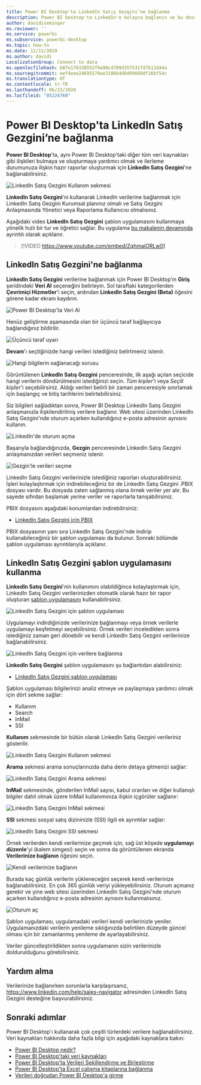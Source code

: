 ```yaml
---
title: Power BI Desktop'ta LinkedIn Satış Gezgini’ne bağlanma
description: Power BI Desktop'ta LinkedIn'e kolayca bağlanın ve bu dosyaları kullanın
author: davidiseminger
ms.reviewer: ''
ms.service: powerbi
ms.subservice: powerbi-desktop
ms.topic: how-to
ms.date: 11/11/2019
ms.author: davidi
LocalizationGroup: Connect to data
ms.openlocfilehash: b87e176338552f0a90c4789d35f531fd7b12d44a
ms.sourcegitcommit: eef4eee24695570ae3186b4d8d99660df16bf54c
ms.translationtype: HT
ms.contentlocale: tr-TR
ms.lasthandoff: 06/23/2020
ms.locfileid: "85224760"
---
```

# <a name="connect-to-linkedin-sales-navigator-in-power-bi-desktop"></a>Power BI Desktop'ta LinkedIn Satış Gezgini’ne bağlanma

**Power BI Desktop**'ta, aynı Power BI Desktop'taki diğer tüm veri kaynakları gibi ilişkileri bulmaya ve oluşturmaya yardımcı olmak ve ilerleme durumunuza ilişkin hazır raporlar oluşturmak için **LinkedIn Satış Gezgini**'ne bağlanabilirsiniz.

![LinkedIn Satış Gezgini Kullanım sekmesi](media/desktop-connect-linkedin-sales-navigator/linkedin-sales-navigator-01.png)


**LinkedIn Satış Gezgini**'ni kullanarak LinkedIn verilerine bağlanmak için LinkedIn Satış Gezgini Kurumsal planınız olmalı ve Satış Gezgini Anlaşmasında Yönetici veya Raporlama Kullanıcısı olmalısınız.

Aşağıdaki video **LinkedIn Satış Gezgini** şablon uygulamasını kullanmaya yönelik hızlı bir tur ve öğretici sağlar. Bu uygulama [bu makalenin devamında](#using-the-linkedin-sales-navigator-template-app) ayrıntılı olarak açıklanır. 

> [!VIDEO https://www.youtube.com/embed/ZqhmaiORLw0]

## <a name="connect-to-linkedin-sales-navigator"></a>LinkedIn Satış Gezgini'ne bağlanma

**LinkedIn Satış Gezgini** verilerine bağlanmak için Power BI Desktop’ın **Giriş** şeridindeki **Veri Al** seçeneğini belirleyin. Sol taraftaki kategorilerden **Çevrimiçi Hizmetler**'i seçin, ardından **LinkedIn Satış Gezgini (Beta)** öğesini görene kadar ekranı kaydırın.

![Power BI Desktop'ta Veri Al](media/desktop-connect-linkedin-sales-navigator/linkedin-sales-navigator-02.png)

Henüz geliştirme aşamasında olan bir üçüncü taraf bağlayıcıya bağlandığınız bildirilir. 

![Üçüncü taraf uyarı](media/desktop-connect-linkedin-sales-navigator/linkedin-sales-navigator-03.png)

**Devam**'ı seçtiğinizde hangi verileri istediğiniz belirtmeniz istenir.

![Hangi bilgilerin sağlanacağı sorusu](media/desktop-connect-linkedin-sales-navigator/linkedin-sales-navigator-04.png)


Görüntülenen **LinkedIn Satış Gezgini** penceresinde, ilk aşağı açılan seçicide hangi verilerin döndürülmesini istediğinizi seçin. *Tüm kişiler*'i veya *Seçili kişiler*'i seçebilirsiniz. Aldığı verileri belirli bir zaman penceresiyle sınırlamak için başlangıç ve bitiş tarihlerini belirtebilirsiniz.

Siz bilgileri sağladıktan sonra, Power BI Desktop LinkedIn Satış Gezgini anlaşmanızla ilişkilendirilmiş verilere bağlanır. Web sitesi üzerinden LinkedIn Satış Gezgini'nde oturum açarken kullandığınız e-posta adresinin aynısını kullanın. 

![LinkedIn'de oturum açma](media/desktop-connect-linkedin-sales-navigator/linkedin-sales-navigator-05.png)

Başarıyla bağlandığınızda, **Gezgin** penceresinde LinkedIn Satış Gezgini anlaşmanızdan verileri seçmeniz istenir.

![Gezgin'le verileri seçme](media/desktop-connect-linkedin-sales-navigator/linkedin-sales-navigator-09.png)

LinkedIn Satış Gezgini verilerinizle istediğiniz raporları oluşturabilirsiniz. İşleri kolaylaştırmak için indirebileceğiniz bir de LinkedIn Satış Gezgini .PBIX dosyası vardır. Bu dosyada zaten sağlanmış olana örnek veriler yer alır. Bu sayede sıfırdan başlamak yerine veriler ve raporlarla tanışabilirsiniz.

PBIX dosyasını aşağıdaki konumlardan indirebilirsiniz:
* [LinkedIn Satış Gezgini için PBIX](service-template-apps-samples.md)

PBIX dosyasının yanı sıra LinkedIn Satış Gezgini'nde indirip kullanabileceğiniz bir şablon uygulaması da bulunur. Sonraki bölümde şablon uygulaması ayrıntılarıyla açıklanır.


## <a name="using-the-linkedin-sales-navigator-template-app"></a>LinkedIn Satış Gezgini şablon uygulamasını kullanma

**LinkedIn Satış Gezgini**'nin kullanımını olabildiğince kolaylaştırmak için, LinkedIn Satış Gezgini verilerinizden otomatik olarak hazır bir rapor oluşturan [şablon uygulamasını](service-template-apps-overview.md) kullanabilirsiniz.

![LinkedIn Satış Gezgini için şablon uygulaması](media/desktop-connect-linkedin-sales-navigator/linkedin-sales-navigator-10.png)

Uygulamayı indirdiğinizde verilerinize bağlanmayı veya örnek verilerle uygulamayı keşfetmeyi seçebilirsiniz. Örnek verileri inceledikten sonra istediğiniz zaman geri dönebilir ve kendi LinkedIn Satış Gezgini verilerinize bağlanabilirsiniz. 

![LinkedIn Satış Gezgini için verilere bağlanma](media/desktop-connect-linkedin-sales-navigator/linkedin-sales-navigator-11.png)



**LinkedIn Satış Gezgini** şablon uygulamasını şu bağlantıdan alabilirsiniz:
* [LinkedIn Satış Gezgini şablon uygulaması](https://appsource.microsoft.com/en-us/product/power-bi/pbi-contentpacks.linkedin_navigator)

Şablon uygulaması bilgilerinizi analiz etmeye ve paylaşmaya yardımcı olmak için dört sekme sağlar:

* Kullanım
* Search
* InMail
* SSI

**Kullanım** sekmesinde bir bütün olarak LinkedIn Satış Gezgini verileriniz gösterilir.

![LinkedIn Satış Gezgini Kullanım sekmesi](media/desktop-connect-linkedin-sales-navigator/linkedin-sales-navigator-12.png)

**Arama** sekmesi arama sonuçlarınızda daha derin detaya gitmenizi sağlar:

![LinkedIn Satış Gezgini Arama sekmesi](media/desktop-connect-linkedin-sales-navigator/linkedin-sales-navigator-13.png)

**InMail** sekmesinde, gönderilen InMail sayısı, kabul oranları ve diğer kullanışlı bilgiler dahil olmak üzere InMail kullanımınıza ilişkin içgörüler sağlanır:

![LinkedIn Satış Gezgini InMail sekmesi](media/desktop-connect-linkedin-sales-navigator/linkedin-sales-navigator-14.png)

**SSI** sekmesi sosyal satış dizininizle (SSI) ilgili ek ayrıntılar sağlar:

![LinkedIn Satış Gezgini SSI sekmesi](media/desktop-connect-linkedin-sales-navigator/linkedin-sales-navigator-15.png)

Örnek verilerden kendi verilerinize geçmek için, sağ üst köşede **uygulamayı düzenle**'yi (kalem simgesi) seçin ve sonra da görüntülenen ekranda **Verilerinize bağlanın** öğesini seçin.

![Kendi verilerinize bağlanın](media/desktop-connect-linkedin-sales-navigator/linkedin-sales-navigator-16.png)

Burada kaç günlük verilerin yükleneceğini seçerek kendi verilerinize bağlanabilirsiniz. En çok 365 günlük veriyi yükleyebilirsiniz. Oturum açmanız gerekir ve yine web sitesi üzerinden LinkedIn Satış Gezgini'nde oturum açarken kullandığınız e-posta adresinin aynısını kullanmalısınız. 

![Oturum aç](media/desktop-connect-linkedin-sales-navigator/linkedin-sales-navigator-17.png)

Şablon uygulaması, uygulamadaki verileri kendi verilerinizle yeniler. Uygulamanızdaki verilerin yenileme sıklığınızda belirtilen düzeyde güncel olması için bir zamanlanmış yenileme de ayarlayabilirsiniz. 

Veriler güncelleştirildikten sonra uygulamanın sizin verilerinizle doldurulduğunu görebilirsiniz.

## <a name="getting-help"></a>Yardım alma

Verilerinize bağlanırken sorunlarla karşılaşırsanız, https://www.linkedin.com/help/sales-navigator adresinden LinkedIn Satış Gezgini desteğine başvurabilirsiniz. 

## <a name="next-steps"></a>Sonraki adımlar
Power BI Desktop'ı kullanarak çok çeşitli türlerdeki verilere bağlanabilirsiniz. Veri kaynakları hakkında daha fazla bilgi için aşağıdaki kaynaklara bakın:

* [Power BI Desktop nedir?](../fundamentals/desktop-what-is-desktop.md)
* [Power BI Desktop'taki veri kaynakları](desktop-data-sources.md)
* [Power BI Desktop'ta Verileri Şekillendirme ve Birleştirme](desktop-shape-and-combine-data.md)
* [Power BI Desktop'ta Excel çalışma kitaplarına bağlanma](desktop-connect-excel.md)   
* [Verileri doğrudan Power BI Desktop'a girme](desktop-enter-data-directly-into-desktop.md)   
